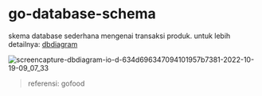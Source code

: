 # go-database-schema
skema database sederhana mengenai transaksi produk. untuk lebih detailnya: [dbdiagram](https://dbdiagram.io/d/634d696347094101957b7381)

![screencapture-dbdiagram-io-d-634d696347094101957b7381-2022-10-19-09_07_33](https://user-images.githubusercontent.com/37493831/196580973-a0bd0e96-3af2-430f-9372-54c3fbc36ed9.png)

> referensi: gofood
